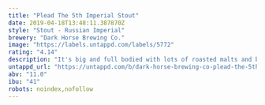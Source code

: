```yaml
---
title: "Plead The 5th Imperial Stout"
date: 2019-04-18T13:48:11.387870Z
style: "Stout - Russian Imperial"
brewery: "Dark Horse Brewing Co."
image: "https://labels.untappd.com/labels/5772"
rating: "4.14"
description: "It's big and full bodied with lots of roasted malts and balanced with heavy hops to put this imperial in a league of its own."
untappd_url: "https://untappd.com/b/dark-horse-brewing-co-plead-the-5th-imperial-stout/5772"
abv: "11.0"
ibu: "41"
robots: noindex,nofollow
---
```

